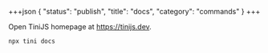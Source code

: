+++json
{
  "status": "publish",
  "title": "docs",
  "category": "commands"
}
+++

Open TiniJS homepage at <https://tinijs.dev>.

```bash
npx tini docs 
```
